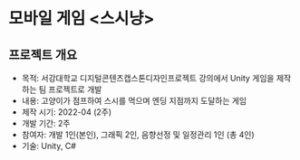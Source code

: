 # 모바일 게임 <스시냥>
## 프로젝트 개요
* 목적: 서강대학교 디지털콘텐츠캡스톤디자인프로젝트 강의에서 Unity 게임을 제작하는 팀 프로젝트로 개발
* 내용: 고양이가 점프하여 스시를 먹으며 엔딩 지점까지 도달하는 게임
* 제작 시기: 2022-04 (2주)
* 개발 기간: 2주
* 참여자: 개발 1인(본인), 그래픽 2인, 음향선정 및 일정관리 1인 (총 4인)
* 기술: Unity, C#

